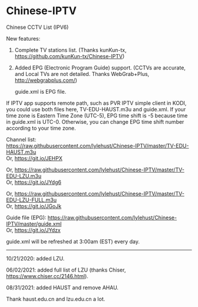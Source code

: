 # Chinese-IPTV

Chinese CCTV List (IPV6)

New features:
1. Complete TV stations list. (Thanks kunKun-tx, https://github.com/kunKun-tx/Chinese-IPTV)
2. Added EPG (Electronic Program Guide) support. (CCTVs are accurate, and Local TVs are not detailed. Thanks
WebGrab+Plus, http://webgrabplus.com/)

   guide.xml is EPG file.

If IPTV app supports remote path, such as PVR IPTV simple client in KODI, you
could use both files here, TV-EDU-HAUST.m3u and guide.xml. If your time zone is
Eastern Time Zone (UTC-5), EPG time shift is -5 because time in guide.xml is
UTC-0. Otherwise, you can change EPG time shift number according to your time
zone.

Channel list:  
https://raw.githubusercontent.com/lylehust/Chinese-IPTV/master/TV-EDU-HAUST.m3u  
Or, https://git.io/JEHPX 

Or,
https://raw.githubusercontent.com/lylehust/Chinese-IPTV/master/TV-EDU-LZU.m3u  
Or, https://git.io/JYdg6

Or,
https://raw.githubusercontent.com/lylehust/Chinese-IPTV/master/TV-EDU-LZU-FULL.m3u  
Or, https://git.io/JGoJk

Guide file (EPG):
https://raw.githubusercontent.com/lylehust/Chinese-IPTV/master/guide.xml  
Or, https://git.io/JYdzx

guide.xml will be refreshed at 3:00am (EST) every day.

----------

10/21/2020: added LZU.

06/02/2021: added full list of LZU (thanks Chiser, https://www.chiser.cc/2146.html).

08/31/2021: added HAUST and remove AHAU.

Thank haust.edu.cn and lzu.edu.cn a lot. 
